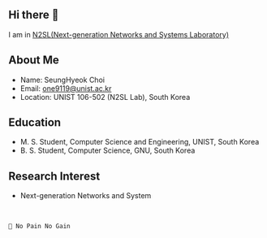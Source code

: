 ## Hi there 👋
I am in [N2SL(Next-generation Networks and Systems Laboratory)](https://ovinee.wixsite.com/n2sl)

## About Me
- Name: SeungHyeok Choi
- Email: one9119@unist.ac.kr
- Location: UNIST 106-502 (N2SL Lab), South Korea

## Education
- M. S. Student, Computer Science and Engineering, UNIST, South Korea
- B. S. Student, Computer Science, GNU, South Korea

## Research Interest
- Next-generation Networks and System

<br>

```💬 No Pain No Gain```
